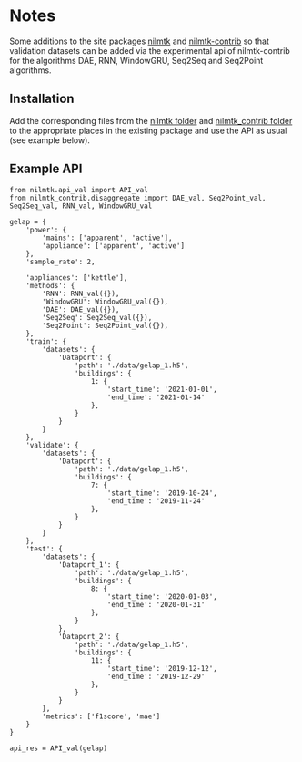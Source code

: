 # Notes
Some additions to the site packages [nilmtk](https://github.com/nilmtk/nilmtk) and [nilmtk-contrib](https://https://github.com/nilmtk/nilmtk-contrib) so that validation datasets can be added via the experimental api of nilmtk-contrib for the algorithms DAE, RNN, WindowGRU, Seq2Seq and Seq2Point algorithms.

## Installation
Add the corresponding files from the [nilmtk folder](https://github.com/mmeism/SynTiSeD_research/tree/main/site-packages/nilmtk) and [nilmtk_contrib folder](https://github.com/mmeism/SynTiSeD_research/tree/main/site-packages/nilmtk_contrib) to the appropriate places in the existing package and use the API as usual (see example below). 

## Example API
```
from nilmtk.api_val import API_val
from nilmtk_contrib.disaggregate import DAE_val, Seq2Point_val, Seq2Seq_val, RNN_val, WindowGRU_val

gelap = {
    'power': {
        'mains': ['apparent', 'active'],
        'appliance': ['apparent', 'active']
    },
    'sample_rate': 2,

    'appliances': ['kettle'],
    'methods': {
        'RNN': RNN_val({}),
        'WindowGRU': WindowGRU_val({}),
        'DAE': DAE_val({}),
        'Seq2Seq': Seq2Seq_val({}),
        'Seq2Point': Seq2Point_val({}),
    },
    'train': {
        'datasets': {
            'Dataport': {
                'path': './data/gelap_1.h5',
                'buildings': {
                    1: {
                        'start_time': '2021-01-01',
                        'end_time': '2021-01-14'
                    },
                }
            }
        }
    },
    'validate': {
        'datasets': {
            'Dataport': {
                'path': './data/gelap_1.h5',
                'buildings': {
                    7: {
                        'start_time': '2019-10-24',
                        'end_time': '2019-11-24'
                    },
                }
            }
        }
    },
    'test': {
        'datasets': {
            'Dataport_1': {
                'path': './data/gelap_1.h5',
                'buildings': {
                    8: {
                        'start_time': '2020-01-03',
                        'end_time': '2020-01-31'
                    },
                }
            },
            'Dataport_2': {
                'path': './data/gelap_1.h5',
                'buildings': {
                    11: {
                        'start_time': '2019-12-12',
                        'end_time': '2019-12-29'
                    },
                }
            }
        },
        'metrics': ['f1score', 'mae']
    }
}

api_res = API_val(gelap)
```

